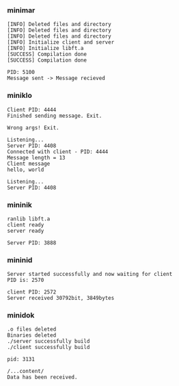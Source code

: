 ### minimar


```b
[INFO] Deleted files and directory
[INFO] Deleted files and directory
[INFO] Deleted files and directory
[INFO] Initialize client and server
[INFO] Initialize libft.a
[SUCCESS] Compilation done
[SUCCESS] Compilation done
```
```b
PID: 5100
Message sent -> Message recieved 
```

### miniklo


```b
Client PID: 4444
Finished sending message. Exit.
```
```b
Wrong args! Exit.
```
```b
Listening...
Server PID: 4408
Connected with client - PID: 4444
Message length = 13
Client message
hello, world

Listening...
Server PID: 4408
```


### mininik


```b
ranlib libft.a
client ready
server ready
```
```b
Server PID: 3888
```


### mininid


```b
Server started successfully and now waiting for client
PID is: 2570
```
```b
client PID: 2572
Server received 30792bit, 3849bytes
```


### minidok


```b
.o files deleted
Binaries deleted
./server successfully build
./client successfully build
```
```b
pid: 3131
```
```b
/...content/
Data has been received.
```
